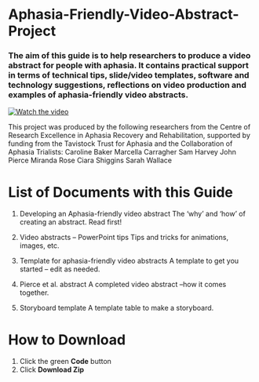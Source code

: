 # Aphasia-Friendly-Video-Abstract-Project
### The aim of this guide is to help researchers to produce a video abstract for people with aphasia. It contains practical support in terms of technical tips, slide/video templates, software and technology suggestions, reflections on video production and examples of aphasia-friendly video abstracts.

[![Watch the video](https://img.youtube.com/vi/E4GBlqsXSPU/maxresdefault.jpg)](https://www.youtube.com/watch?v=E4GBlqsXSPU)

This project was produced by the following researchers from the Centre of Research Excellence in Aphasia Recovery and Rehabilitation, supported by funding from the Tavistock Trust for Aphasia and the Collaboration of Aphasia Trialists:
Caroline Baker
Marcella Carragher
Sam Harvey
John Pierce
Miranda Rose
Ciara Shiggins
Sarah Wallace

# List of Documents with this Guide

1. Developing an Aphasia-friendly video abstract
The ‘why’ and ‘how’ of creating an abstract. Read first!

2. Video abstracts – PowerPoint tips
Tips and tricks for animations, images, etc.

3. Template for aphasia-friendly video abstracts
A template to get you started – edit as needed.

4. Pierce et al. abstract
A completed video abstract –how it comes together.

5. Storyboard template
A template table to make a storyboard.

# How to Download
1. Click the green **Code** button
2. Click **Download Zip**
